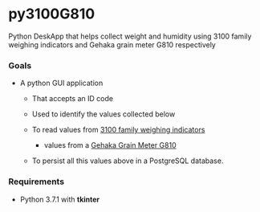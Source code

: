 # py3100G810
Python DeskApp that helps collect weight and humidity using 3100 family weighing indicators and Gehaka grain meter G810 respectively

### Goals
* A python GUI application

  * That accepts an ID code
  * Used to identify the values collected below

  * To read values from [3100 family weighing indicators](http://www.alfainstrumentos.com.br/produto/linha-3100-cs-painel/)
    * values from a [Gehaka Grain Meter G810](https://www.gehaka.com.br/produtos/linha-agricola/medidor-de-umidade-de-graos-de-bancada/g810-std)

  * To persist all this values above in a PostgreSQL database.

### Requirements
* Python 3.7.1 with **tkinter**

